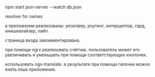 npm start
json-server --watch db.json

resolver for names


в приложении реализованы: резолвер, роутинг, интерцептор, гард,  инишиалайзер, пайп.

страница входа закомментирована.

при помощи ngrx реализовать счётчик. пользователь может его увеличивать и уменьшать при помощи соответствующих кнопочек.

использовать ngx-translate. в результате при помощи галочки можно енять язык приложения.